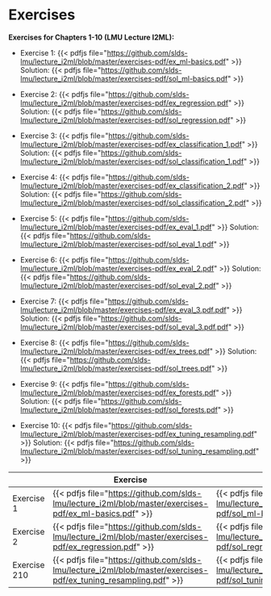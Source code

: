 # Exercises

__Exercises for Chapters 1-10 (LMU Lecture I2ML):__

- Exercise 1: {{< pdfjs file="https://github.com/slds-lmu/lecture_i2ml/blob/master/exercises-pdf/ex_ml-basics.pdf" >}} Solution: {{< pdfjs file="https://github.com/slds-lmu/lecture_i2ml/blob/master/exercises-pdf/sol_ml-basics.pdf" >}}

- Exercise 2: {{< pdfjs file="https://github.com/slds-lmu/lecture_i2ml/blob/master/exercises-pdf/ex_regression.pdf" >}} Solution: {{< pdfjs file="https://github.com/slds-lmu/lecture_i2ml/blob/master/exercises-pdf/sol_regression.pdf" >}}

- Exercise 3: {{< pdfjs file="https://github.com/slds-lmu/lecture_i2ml/blob/master/exercises-pdf/ex_classification_1.pdf" >}} Solution: {{< pdfjs file="https://github.com/slds-lmu/lecture_i2ml/blob/master/exercises-pdf/sol_classification_1.pdf" >}}

- Exercise 4: {{< pdfjs file="https://github.com/slds-lmu/lecture_i2ml/blob/master/exercises-pdf/ex_classification_2.pdf" >}} Solution: {{< pdfjs file="https://github.com/slds-lmu/lecture_i2ml/blob/master/exercises-pdf/sol_classification_2.pdf" >}}

- Exercise 5: {{< pdfjs file="https://github.com/slds-lmu/lecture_i2ml/blob/master/exercises-pdf/ex_eval_1.pdf" >}} Solution: {{< pdfjs file="https://github.com/slds-lmu/lecture_i2ml/blob/master/exercises-pdf/sol_eval_1.pdf" >}}

- Exercise 6: {{< pdfjs file="https://github.com/slds-lmu/lecture_i2ml/blob/master/exercises-pdf/ex_eval_2.pdf" >}} Solution: {{< pdfjs file="https://github.com/slds-lmu/lecture_i2ml/blob/master/exercises-pdf/sol_eval_2.pdf" >}}

- Exercise 7: {{< pdfjs file="https://github.com/slds-lmu/lecture_i2ml/blob/master/exercises-pdf/ex_eval_3.pdf.pdf" >}} Solution: {{< pdfjs file="https://github.com/slds-lmu/lecture_i2ml/blob/master/exercises-pdf/sol_eval_3.pdf.pdf" >}}

- Exercise 8: {{< pdfjs file="https://github.com/slds-lmu/lecture_i2ml/blob/master/exercises-pdf/ex_trees.pdf" >}} Solution: {{< pdfjs file="https://github.com/slds-lmu/lecture_i2ml/blob/master/exercises-pdf/sol_trees.pdf" >}}

- Exercise 9: {{< pdfjs file="https://github.com/slds-lmu/lecture_i2ml/blob/master/exercises-pdf/ex_forests.pdf" >}} Solution: {{< pdfjs file="https://github.com/slds-lmu/lecture_i2ml/blob/master/exercises-pdf/sol_forests.pdf" >}}

- Exercise 10: {{< pdfjs file="https://github.com/slds-lmu/lecture_i2ml/blob/master/exercises-pdf/ex_tuning_resampling.pdf" >}} Solution: {{< pdfjs file="https://github.com/slds-lmu/lecture_i2ml/blob/master/exercises-pdf/sol_tuning_resampling.pdf" >}}

|            | Exercise    | Solution |
| ---------| -------------- | -------------|
| Exercise 1 | {{< pdfjs file="https://github.com/slds-lmu/lecture_i2ml/blob/master/exercises-pdf/ex_ml-basics.pdf" >}} | {{< pdfjs file="https://github.com/slds-lmu/lecture_i2ml/blob/master/exercises-pdf/sol_ml-basics.pdf" >}} | 
| Exercise 2 | {{< pdfjs file="https://github.com/slds-lmu/lecture_i2ml/blob/master/exercises-pdf/ex_regression.pdf" >}} | {{< pdfjs file="https://github.com/slds-lmu/lecture_i2ml/blob/master/exercises-pdf/sol_regression.pdf" >}} | 
| Exercise 210 | {{< pdfjs file="https://github.com/slds-lmu/lecture_i2ml/blob/master/exercises-pdf/ex_tuning_resampling.pdf" >}} | {{< pdfjs file="https://github.com/slds-lmu/lecture_i2ml/blob/master/exercises-pdf/sol_tuning_resampling.pdf" >}} | 
